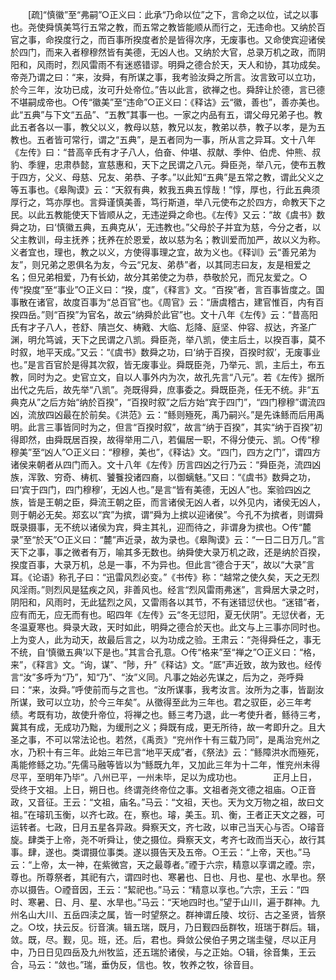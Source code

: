 <!-- { "loadSidebar": true } -->
　　[疏]“慎徽”至“弗嗣”○正义曰：此承“乃命以位”之下，言命之以位，试之以事也。尧使舜慎美笃行五常之教，而五常之教皆能顺从而行之，无违命也。又纳於百官之事，命揆度行之，而百事所揆度者於是皆得次序，无废事也。又命使宾迎诸侯於四门，而来入者穆穆然皆有美德，无凶人也。又纳於大官，总录万机之政，而阴阳和，风雨时，烈风雷雨不有迷惑错谬。明舜之德合於天，天人和协，其功成矣。帝尧乃谓之曰：“来，汝舜，有所谋之事，我考验汝舜之所言。汝言致可以立功，於今三年，汝功已成，汝可升处帝位。”告以此言，欲禅之也。舜辞让於德，言已德不堪嗣成帝也。○传“徽美”至“违命”○正义曰：《释诂》云“徽，善也”，善亦美也。此“五典”与下文“五品”、“五教”其事一也。一家之内品有五，谓父母兄弟子也。教此五者各以一事，教父以义，教母以慈，教兄以友，教弟以恭，教子以孝，是为五教也。五者皆可常行，谓之“五典”，是五者同为一事，所从言之异耳。文十八年《左传》曰：“昔高辛氏有才子八人，伯奋、仲堪、叔献、季仲、伯虎、仲熊、叔豹、季貍，忠肃恭懿，宣慈惠和，天下之民谓之八元。舜臣尧，举八元，使布五教于四方，父义、母慈、兄友、弟恭、子孝。”以此知“五典”是五常之教，谓此父义之等五事也。《皋陶谟》云：“天叙有典，敕我五典五惇哉！”惇，厚也，行此五典须厚行之，笃亦厚也。言舜谨慎美善，笃行斯道，举八元使布之於四方，命教天下之民。以此五教能使天下皆顺从之，无违逆舜之命也。《左传》又云：“故《虞书》数舜之功，曰‘慎徽五典，五典克从’，无违教也。”父母於子并宜为慈，今分之者，以父主教训，母主抚养；抚养在於恩爱，故以慈为名；教训爱而加严，故以义为称。义者宜也，理也，教之以义，方使得事理之宜，故为义也。《释训》云“善兄弟为友”，则兄弟之恩俱名为友，今云“兄友、弟恭”者，以其同志曰友，友是相爱之名；但兄弟相爱，乃有长幼，故分其弟使之为恭，恭敬於兄，而兄友爱之。○传“揆度”至“事业”○正义曰：“揆，度”，《释言》文。“百揆”者，言百事皆度之。国事散在诸官，故度百事为“总百官”也。《周官》云：“唐虞稽古，建官惟百，内有百揆四岳。”则“百揆”为官名，故云“纳舜於此官”也。文十八年《左传》云：“昔高阳氏有才子八人，苍舒、隤岂攵、梼戭、大临、尨降、庭坚、仲容、叔达，齐圣广渊，明允笃诚，天下之民谓之八凯。舜臣尧，举八凯，使主后土，以揆百事，莫不时叙，地平天成。”又云：“《虞书》数舜之功，曰‘纳于百揆，百揆时叙’，无废事业也。”是言百官於是得其次叙，皆无废事业。舜既臣尧，乃举元、凯，主后土，布五教，同时为之。史官立文，自以人事外内为次，故孔先言“八元”。若《左传》据所出代之先后，故先举“八凯”。尧既得舜，庶事委之。舜既臣尧，任无不统。非“五典克从”之后方始“纳於百揆”，“百揆时叙”之后方始“宾于四门”，“四门穆穆”谓流四凶，流放四凶最在於前矣。《洪范》云：“鲧则殛死，禹乃嗣兴。”是先诛鲧而后用禹明。此言三事皆同时为之，但言“百揆时叙”，故言“纳于百揆”，其实“纳于百揆”初得即然，由舜既居百揆，故得举用二八，若偏居一职，不得分使元、凯。○传“穆穆美”至“凶人”○正义曰：“穆穆，美也”，《释诂》文。“四门，四方之门”，谓四方诸侯来朝者从四门而入。文十八年《左传》历言四凶之行乃云：“舜臣尧，流四凶族，浑敦、穷奇、梼杌、饕餮投诸四裔，以御螭魅。”又曰：“《虞书》数舜之功，曰‘宾于四门，四门穆穆’，无凶人也。”是言“皆有美德，无凶人”也。案验四凶之族，皆是王朝之臣，舜流王朝之臣，而言诸侯无凶人者，以外见内，诸侯无凶人，则于朝必无矣。郑玄以“宾”为摈，谓“舜为上摈以迎诸侯”。今孔不为摈者，则谓舜既录摄事，无不统以诸侯为宾，舜主其礼，迎而待之，非谓身为摈也。○传“麓录”至“於天”○正义曰：“麓”声近录，故为录也。《皋陶谟》云：“一日二日万几。”言天下之事，事之微者有万，喻其多无数也。纳舜使大录万机之政，还是纳於百揆，揆度百事，大录万机，总是一事，不为异也。但此言“德合于天”，故以“大录”言耳。《论语》称孔子曰：“迅雷风烈必变。”《书传》称：“越常之使久矣，天之无烈风淫雨。”则烈风是猛疾之风，非善风也。经言“烈风雷雨弗迷”，言舜居大录之时，阴阳和，风雨时，无此猛烈之风，又雷雨各以其节，不有迷错愆伏也。“迷错”者，应有而无，应无而有也。昭四年《左传》云“冬无愆阳，夏无伏阴”。无愆伏者，无冬温夏寒也。舜录大政，天时如此，明舜之德合於天也。此文与上三事亦同时也。上为变人，此为动天，故最后言之，以为功成之验。王肃云：“尧得舜任之，事无不统，自‘慎徽五典’以下是也。”其言合孔意。○传“格来”至“禅之”○正义曰：“格，来”，《释言》文。“询，谋”、“陟，升”《释诂》文。“厎”声近致，故为致也。经传言“汝”多呼为“乃”，知“乃”、“汝”义同。凡事之始必先谋之，后为之，尧呼舜曰：“来，汝舜。”呼使前而与之言也。“汝所谋事，我考汝言。汝所为之事，皆副汝所谋，致可以立功，於今三年矣”。从徵得至此为三年也。君之驭臣，必三年考绩。考既有功，故使升帝位，将禅之也。鲧三考乃退，此一考使升者，鲧待三考，冀其有成，无成功乃黜，为缓刑之义；舜既有成，更无所待，故一考即升之。且大圣之事，不可以常法论也。若然，《禹贡》“兖州作十有三载乃同”，是禹治兖州之水，乃积十有三年。此始三年已言“地平天成”者，《祭法》云：“鲧障洪水而殛死，禹能修鲧之功。”先儒马融等皆以为“鲧既九年，又加此三年为十二年，惟兖州未得尽平，至明年乃毕”。八州已平，一州未毕，足以为成功也。
　
　　正月上日，受终于文祖。上日，朔日也。终谓尧终帝位之事。文祖者尧文德之祖庙。○正音政，又音征。王云：“文祖，庙名。”马云：“文祖，天也。天为文万物之祖，故曰文祖。”在璿玑玉衡，以齐七政。在，察也。璿，美玉。玑、衡，王者正天文之器，可运转者。七政，日月五星各异政。舜察天文，齐七政，以审己当天心与否。○璿音旋。肆类于上帝，尧不听舜让，使之摄位。舜察天文，考齐七政而当天心，故行其事。肆，遂也。类谓摄位事类。遂以摄告天及五帝。○王云：“上帝，天也。”马云：“上帝，太一神，在紫微宫，天之最尊者。”禋于六宗，精意以享谓之禋。宗，尊也。所尊祭者，其祀有六，谓四时也、寒暑也、日也、月也、星也、水旱也。祭亦以摄告。○禋音因，王云：“絜祀也。”马云：“精意以享也。”六宗，王云：“四时、寒暑、日、月、星、水旱也。”马云：“天地四时也。”望于山川，遍于群神。九州名山大川、五岳四渎之属，皆一时望祭之。群神谓丘陵、坟衍、古之圣贤，皆祭之。○坟，扶云反。衍音演。辑五瑞，既月，乃日觐四岳群牧，班瑞于群后。辑，敛。既，尽。觐，见。班，还。后，君也。舜敛公侯伯子男之瑞圭璧，尽以正月中，乃日日见四岳及九州牧监，还五瑞於诸侯，与之正始。○辑，徐音集，王云合，马云：“敛也。”瑞，垂伪反，信也。牧，牧养之牧，徐音目。 
